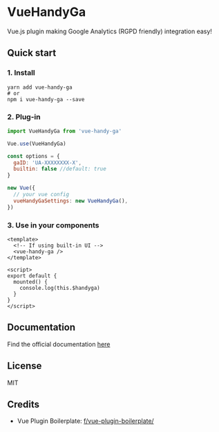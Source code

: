 # VueHandyGa

Vue.js plugin making Google Analytics (RGPD friendly) integration easy!

## Quick start

### 1. Install

```
yarn add vue-handy-ga
# or
npm i vue-handy-ga --save
```

### 2. Plug-in

```js
import VueHandyGa from 'vue-handy-ga'

Vue.use(VueHandyGa)

const options = {
  gaID: 'UA-XXXXXXXX-X',
  builtin: false //default: true
}

new Vue({
  // your vue config
  vueHandyGaSettings: new VueHandyGa(),
})
```

### 3. Use in your components

```vue
<template>
  <!-- If using built-in UI -->
  <vue-handy-ga />
</template>

<script>
export default {
  mounted() {
    console.log(this.$handyga)
  }
}
</script>
```

## Documentation

Find the official documentation [here](https://pedraal.github.io/vue-handyga/)

## License

MIT

## Credits

- Vue Plugin Boilerplate: [f/vue-plugin-boilerplate/](https://github.com/f/vue-plugin-boilerplate)
